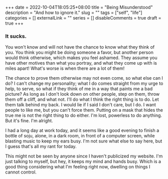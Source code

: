 +++ 
date = 2022-10-04T18:05:25+08:00
title = "Being Misunderstood"
description = "And how to ignore it."
slug = ""
tags = ["self", "life"]
categories = []
externalLink = ""
series = []
disableComments = true
draft = true
+++

### It sucks.

You won't know and will not have the chance to know what they think of you.
You think you might be doing someone a favor, but another person would think otherwise, which makes you feel ashamed.
They assume you have other motives than what you portray, and what they come up with is miles apart! What's worse is when
there are a lot of them!


The chance to prove them otherwise may not even come, so what else can I do? I can't change my personality; what I do comes straight from
my urge to help, to serve, so what if they think of me in a way that paints me a bad picture? As long as I don't look down on other people, step on them,
throw them off a cliff, and what not. I'll do what I think the right thing is to do. Let them talk behind my back. I would lie if I said I don't care, but I do.
I want people to like me, but you can't force them. Putting on a mask that hides the true me is not the right thing to do either. I'm lost, powerless to do
anything. But it's fine. I'm alright.


I had a long day at work today, and it seems like a good evening to finish a bottle of soju, alone, in a dark room, in front of a computer
screen, while blasting music to keep my ears busy. I'm not sure what else to say here, but I guess that's all my rant for today.


This might not be seen by anyone since I haven't publicized my website. I'm just talking to myself, but hey, it keeps my mind and hands busy. Which is a good thing considering what I'm feeling right now, dwelling on things I cannot control.
